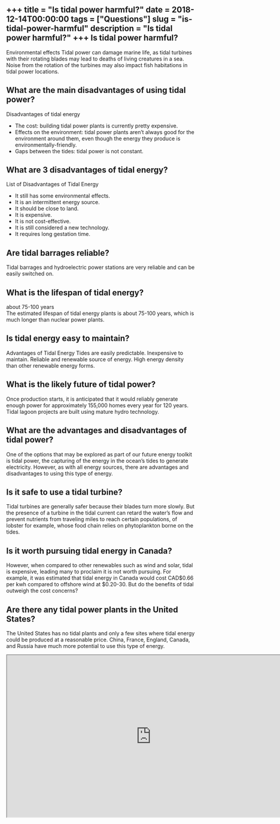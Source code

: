 +++
title = "Is tidal power harmful?"
date = 2018-12-14T00:00:00
tags = ["Questions"]
slug = "is-tidal-power-harmful"
description = "Is tidal power harmful?"
+++
Is tidal power harmful?
-----------------------

Environmental effects Tidal power can damage marine life, as tidal turbines with their rotating blades may lead to deaths of living creatures in a sea. Noise from the rotation of the turbines may also impact fish habitations in tidal power locations.

What are the main disadvantages of using tidal power?
-----------------------------------------------------

Disadvantages of tidal energy

- The cost: building tidal power plants is currently pretty expensive.
- Effects on the environment: tidal power plants aren’t always good for the environment around them, even though the energy they produce is environmentally-friendly.
- Gaps between the tides: tidal power is not constant.

What are 3 disadvantages of tidal energy?
-----------------------------------------

List of Disadvantages of Tidal Energy

- It still has some environmental effects.
- It is an intermittent energy source.
- It should be close to land.
- It is expensive.
- It is not cost-effective.
- It is still considered a new technology.
- It requires long gestation time.

Are tidal barrages reliable?
----------------------------

Tidal barrages and hydroelectric power stations are very reliable and can be easily switched on.

What is the lifespan of tidal energy?
-------------------------------------

about 75-100 years  
The estimated lifespan of tidal energy plants is about 75-100 years, which is much longer than nuclear power plants.

Is tidal energy easy to maintain?
---------------------------------

Advantages of Tidal Energy Tides are easily predictable. Inexpensive to maintain. Reliable and renewable source of energy. High energy density than other renewable energy forms.

What is the likely future of tidal power?
-----------------------------------------

Once production starts, it is anticipated that it would reliably generate enough power for approximately 155,000 homes every year for 120 years. Tidal lagoon projects are built using mature hydro technology.

What are the advantages and disadvantages of tidal power?
---------------------------------------------------------

One of the options that may be explored as part of our future energy toolkit is tidal power, the capturing of the energy in the ocean’s tides to generate electricity. However, as with all energy sources, there are advantages and disadvantages to using this type of energy.

Is it safe to use a tidal turbine?
----------------------------------

Tidal turbines are generally safer because their blades turn more slowly. But the presence of a turbine in the tidal current can retard the water’s flow and prevent nutrients from traveling miles to reach certain populations, of lobster for example, whose food chain relies on phytoplankton borne on the tides.

Is it worth pursuing tidal energy in Canada?
--------------------------------------------

However, when compared to other renewables such as wind and solar, tidal is expensive, leading many to proclaim it is not worth pursuing. For example, it was estimated that tidal energy in Canada would cost CAD$0.66 per kwh compared to offshore wind at $0.20-30. But do the benefits of tidal outweigh the cost concerns?

Are there any tidal power plants in the United States?
------------------------------------------------------

The United States has no tidal plants and only a few sites where tidal energy could be produced at a reasonable price. China, France, England, Canada, and Russia have much more potential to use this type of energy.

<iframe allow="accelerometer; autoplay; clipboard-write; encrypted-media; gyroscope; picture-in-picture" allowfullscreen="" class="__youtube_prefs__  epyt-is-override  no-lazyload" data-no-lazy="1" data-origheight="433" data-origwidth="770" data-skipgform_ajax_framebjll="" height="433" id="_ytid_57663" loading="lazy" src="https://www.youtube.com/embed/9tfLJ4taTKI?enablejsapi=1&autoplay=0&cc_load_policy=0&cc_lang_pref=&iv_load_policy=1&loop=0&modestbranding=0&rel=1&fs=1&playsinline=0&autohide=2&theme=dark&color=red&controls=1&" title="YouTube player" width="770"></iframe>